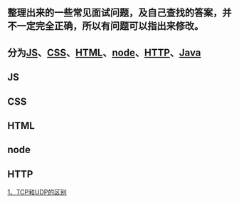
## 整理出来的一些常见面试问题，及自己查找的答案，并不一定完全正确，所以有问题可以指出来修改。

## 分为[JS](#js)、[CSS](#css)、[HTML](#html)、[node](#node)、[HTTP](#http)、[Java](#java)

## <span id="js">JS</span>






## <span id="css">CSS</span>





## <span id="html">HTML</span>



## <span id="node">node</span>


## <span id="http">HTTP</span>

[1、TCP和UDP的区别](/整理问题/TCP和UDP.md)











